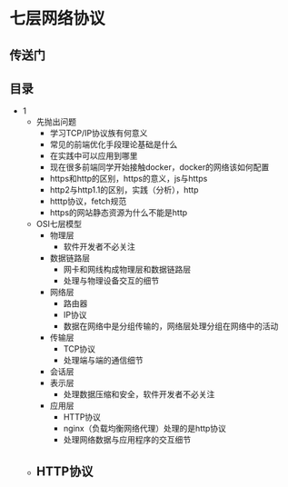 # 七层网络协议

## 传送门

## 目录

- 1
  - 先抛出问题
    - 学习TCP/IP协议族有何意义
    - 常见的前端优化手段理论基础是什么
    - 在实践中可以应用到哪里
    - 现在很多前端同学开始接触docker，docker的网络该如何配置
    - https和http的区别，https的意义，js与https
    - http2与http1.1的区别，实践（分析），http
    - htttp协议，fetch规范
    - https的网站静态资源为什么不能是http
  - OSI七层模型
    - 物理层
      - 软件开发者不必关注
    - 数据链路层
      - 网卡和网线构成物理层和数据链路层
      - 处理与物理设备交互的细节
    - 网络层
      - 路由器
      - IP协议
      - 数据在网络中是分组传输的，网络层处理分组在网络中的活动
    - 传输层
      - TCP协议
      - 处理端与端的通信细节
    - 会话层
    - 表示层
      - 处理数据压缩和安全，软件开发者不必关注
    - 应用层
      - HTTP协议
      - nginx（负载均衡网络代理）处理的是http协议
      - 处理网络数据与应用程序的交互细节
  - HTTP协议
    - 